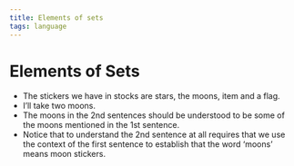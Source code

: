 ```yaml
---
title: Elements of sets
tags: language
---
```


# Elements of Sets
- The stickers we have in stocks are stars, the moons, item and a flag.
- I’ll take two moons.
- The moons in the 2nd sentences should be understood to be some of the moons mentioned in the 1st sentence.
- Notice that to understand the 2nd sentence at all requires that we use the context of the first sentence to establish that the word ‘moons’ means moon stickers.














